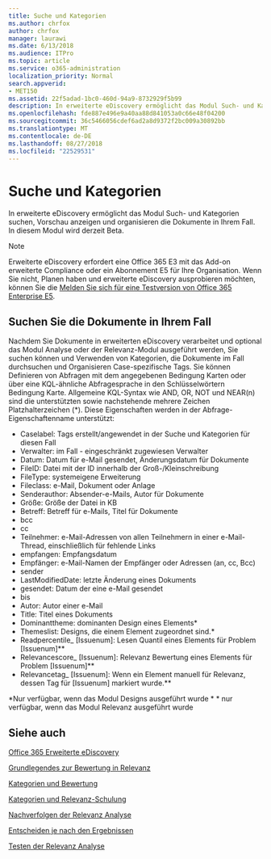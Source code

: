 ```yaml
---
title: Suche und Kategorien
ms.author: chrfox
author: chrfox
manager: laurawi
ms.date: 6/13/2018
ms.audience: ITPro
ms.topic: article
ms.service: o365-administration
localization_priority: Normal
search.appverid:
- MET150
ms.assetid: 22f5adad-1bc0-460d-94a9-8732929f5b99
description: In erweiterte eDiscovery ermöglicht das Modul Such- und Kategorien suchen, Vorschau anzeigen und organisieren die Dokumente in Ihrem Fall. In diesem Modul wird derzeit Beta.
ms.openlocfilehash: fde887e496e9a40aa88d841053a0c66e48f04200
ms.sourcegitcommit: 36c5466056cdef6ad2a8d9372f2bc009a30892bb
ms.translationtype: MT
ms.contentlocale: de-DE
ms.lasthandoff: 08/27/2018
ms.locfileid: "22529531"
---
```

# <a name="search-and-tagging"></a>Suche und Kategorien

In erweiterte eDiscovery ermöglicht das Modul Such- und Kategorien suchen, Vorschau anzeigen und organisieren die Dokumente in Ihrem Fall. In diesem Modul wird derzeit Beta.

> [!NOTE]
> Erweiterte eDiscovery erfordert eine Office 365 E3 mit das Add-on erweiterte Compliance oder ein Abonnement E5 für Ihre Organisation. Wenn Sie nicht, Planen haben und erweiterte eDiscovery ausprobieren möchten, können Sie die [Melden Sie sich für eine Testversion von Office 365 Enterprise E5](https://go.microsoft.com/fwlink/p/?LinkID=698279). 
  
## <a name="search-the-documents-in-your-case"></a>Suchen Sie die Dokumente in Ihrem Fall

Nachdem Sie Dokumente in erweiterten eDiscovery verarbeitet und optional das Modul Analyse oder der Relevanz-Modul ausgeführt werden, Sie suchen können und Verwenden von Kategorien, die Dokumente im Fall durchsuchen und Organisieren Case-spezifische Tags. Sie können Definieren von Abfragen mit dem angegebenen Bedingung Karten oder über eine KQL-ähnliche Abfragesprache in den Schlüsselwörtern Bedingung Karte. Allgemeine KQL-Syntax wie AND, OR, NOT und NEAR(n) sind die unterstützten sowie nachstehende mehrere Zeichen Platzhalterzeichen (*). Diese Eigenschaften werden in der Abfrage-Eigenschaftenname unterstützt:

- Caselabel: Tags erstellt/angewendet in der Suche und Kategorien für diesen Fall 
- Verwalter: im Fall - eingeschränkt zugewiesen Verwalter
- Datum: Datum für e-Mail gesendet, Änderungsdatum für Dokumente
- FileID: Datei mit der ID innerhalb der Groß-/Kleinschreibung
- FileType: systemeigene Erweiterung
- Fileclass: e-Mail, Dokument oder Anlage
- Senderauthor: Absender-e-Mails, Autor für Dokumente
- Größe: Größe der Datei in KB
- Betreff: Betreff für e-Mails, Titel für Dokumente
- bcc
- cc
- Teilnehmer: e-Mail-Adressen von allen Teilnehmern in einer e-Mail-Thread, einschließlich für fehlende Links
- empfangen: Empfangsdatum
- Empfänger: e-Mail-Namen der Empfänger oder Adressen (an, cc, Bcc)
- sender
- LastModifiedDate: letzte Änderung eines Dokuments
- gesendet: Datum der eine e-Mail gesendet
- bis
- Autor: Autor einer e-Mail
- Title: Titel eines Dokuments
- Dominanttheme: dominanten Design eines Elements\*
- Themeslist: Designs, die einem Element zugeordnet sind.\*
- Readpercentile_ [Issuenum]: Lesen Quantil eines Elements für Problem [Issuenum]\*\*
- Relevancescore_ [Issuenum]: Relevanz Bewertung eines Elements für Problem [Issuenum]\*\*
- Relevancetag_ [Issuenum]: Wenn ein Element manuell für Relevanz, dessen Tag für [Issuenum] markiert wurde.\*\*

\*Nur verfügbar, wenn das Modul Designs ausgeführt wurde \* \* nur verfügbar, wenn das Modul Relevanz ausgeführt wurde
  
## <a name="see-also"></a>Siehe auch

[Office 365 Erweiterte eDiscovery](office-365-advanced-ediscovery.md)
  
[Grundlegendes zur Bewertung in Relevanz](assessment-in-relevance-in-advanced-ediscovery.md)
  
[Kategorien und Bewertung](tagging-and-assessment-in-advanced-ediscovery.md)
  
[Kategorien und Relevanz-Schulung](tagging-and-relevance-training-in-advanced-ediscovery.md)
  
[Nachverfolgen der Relevanz Analyse](track-relevance-analysis-in-advanced-ediscovery.md)
  
[Entscheiden je nach den Ergebnissen](decision-based-on-the-results-in-advanced-ediscovery.md)
  
[Testen der Relevanz Analyse](test-relevance-analysis-in-advanced-ediscovery.md)

